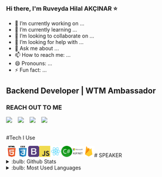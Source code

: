 ### Hi there, I'm Ruveyda Hilal AKÇINAR :star:
- 🔭 I’m currently working on ...
- 🌱 I’m currently learning ...
- 👯 I’m looking to collaborate on ...
- 🤔 I’m looking for help with ...
- 💬 Ask me about ...
- 📫 How to reach me: ...
- 😄 Pronouns: ...
- ⚡ Fun fact: ...



## Backend Developer | WTM Ambassador


### REACH OUT TO ME

[<img width="32" src="https://unpkg.com/simple-icons@v7/icons/twitter.svg" align="left" style="backgroundcolor:red" />][twitter]
[<img width="32" src="https://unpkg.com/simple-icons@v7/icons/linkedin.svg" align="left" />][linkedin]
[<img width="32" src="https://unpkg.com/simple-icons@v7/icons/instagram.svg" align="left" />][instagram]
[<img width="32" src="https://unpkg.com/simple-icons@v7/icons/github.svg" align="left" />][github]

<br/>
<br/>

#Tech I Use

 <img align="left" src="https://raw.githubusercontent.com/github/explore/80688e429a7d4ef2fca1e82350fe8e3517d3494d/topics/html/html.png" width="30" height="30">
  <img align="left" src="https://raw.githubusercontent.com/github/explore/80688e429a7d4ef2fca1e82350fe8e3517d3494d/topics/css/css.png" width="30" height="30">
   <img align="left" src="https://raw.githubusercontent.com/github/explore/80688e429a7d4ef2fca1e82350fe8e3517d3494d/topics/bootstrap/bootstrap.png" width="30" height="30">
  <img align="left" src="https://raw.githubusercontent.com/github/explore/80688e429a7d4ef2fca1e82350fe8e3517d3494d/topics/javascript/javascript.png" width="30" height="30">
   <img align="left" src="https://raw.githubusercontent.com/github/explore/80688e429a7d4ef2fca1e82350fe8e3517d3494d/topics/react/react.png" width="30" height="30">
    <img align="left" src="https://raw.githubusercontent.com/github/explore/80688e429a7d4ef2fca1e82350fe8e3517d3494d/topics/csharp/csharp.png" width="30" height="30">
     <img align="left" src="https://raw.githubusercontent.com/github/explore/80688e429a7d4ef2fca1e82350fe8e3517d3494d/topics/aspnet/aspnet.png" width="30" height="30">
         <img align="left" src="https://raw.githubusercontent.com/github/explore/80688e429a7d4ef2fca1e82350fe8e3517d3494d/topics/firebase/firebase.png" width="30" height="30">

<br/>
# SPEAKER


<br/>
<details>
<summary>:bulb: Github Stats</summary>
<img src="https://github-readme-stats.vercel.app/api?username=ruveydahllakcinar&show_icons=true&theme=radical">
</details>

<details>
<summary>:bulb: Most Used Languages</summary>
<img src="https://github-readme-stats.vercel.app/api/top-langs/?username=ruveydahllakcinar&layout=compact">
</details>





[twitter]: https://twitter.com/RuveydaAkcinar
[linkedin]: https://www.linkedin.com/in/ruveydahilalakcinar/
[instagram]: https://www.instagram.com/ruveydaakcinar/
[github]: https://github.com/ruveydahllakcinar




